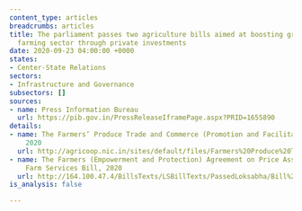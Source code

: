 ```yaml
---
content_type: articles
breadcrumbs: articles
title: The parliament passes two agriculture bills aimed at boosting growth in the
  farming sector through private investments
date: 2020-09-23 04:00:00 +0000
states:
- Center-State Relations
sectors:
- Infrastructure and Governance
subsectors: []
sources:
- name: Press Information Bureau
  url: https://pib.gov.in/PressReleaseIframePage.aspx?PRID=1655890
details:
- name: The Farmers’ Produce Trade and Commerce (Promotion and Facilitation) Bill,
    2020
  url: http://agricoop.nic.in/sites/default/files/Farmers%20Produce%20Trade%20and%20Commerce%20%28Promotion%20and%20Facilitation%29%2C%20Rules%2C%202020%20%281%29.pdf
- name: The Farmers (Empowerment and Protection) Agreement on Price Assurance and
    Farm Services Bill, 2020
  url: http://164.100.47.4/BillsTexts/LSBillTexts/PassedLoksabha/Bill%20Farmers%20%20Empowermente%20(As%20passed_Eng).pdf
is_analysis: false

---
```


